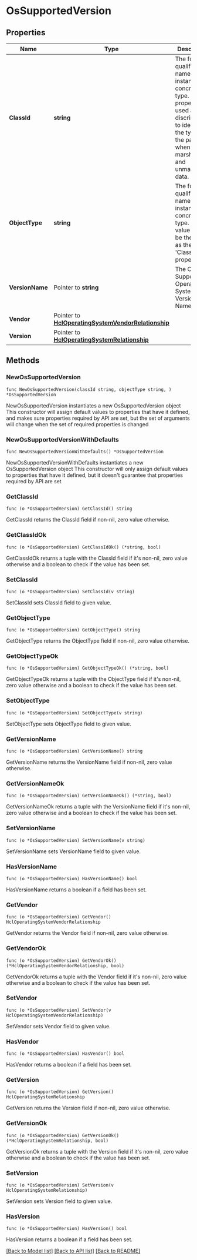 # OsSupportedVersion

## Properties

Name | Type | Description | Notes
------------ | ------------- | ------------- | -------------
**ClassId** | **string** | The fully-qualified name of the instantiated, concrete type. This property is used as a discriminator to identify the type of the payload when marshaling and unmarshaling data. | [default to "os.SupportedVersion"]
**ObjectType** | **string** | The fully-qualified name of the instantiated, concrete type. The value should be the same as the &#39;ClassId&#39; property. | [default to "os.SupportedVersion"]
**VersionName** | Pointer to **string** | The OsInstall Supported Operating System Version Name. | [optional] [readonly] 
**Vendor** | Pointer to [**HclOperatingSystemVendorRelationship**](hcl.OperatingSystemVendor.Relationship.md) |  | [optional] 
**Version** | Pointer to [**HclOperatingSystemRelationship**](hcl.OperatingSystem.Relationship.md) |  | [optional] 

## Methods

### NewOsSupportedVersion

`func NewOsSupportedVersion(classId string, objectType string, ) *OsSupportedVersion`

NewOsSupportedVersion instantiates a new OsSupportedVersion object
This constructor will assign default values to properties that have it defined,
and makes sure properties required by API are set, but the set of arguments
will change when the set of required properties is changed

### NewOsSupportedVersionWithDefaults

`func NewOsSupportedVersionWithDefaults() *OsSupportedVersion`

NewOsSupportedVersionWithDefaults instantiates a new OsSupportedVersion object
This constructor will only assign default values to properties that have it defined,
but it doesn't guarantee that properties required by API are set

### GetClassId

`func (o *OsSupportedVersion) GetClassId() string`

GetClassId returns the ClassId field if non-nil, zero value otherwise.

### GetClassIdOk

`func (o *OsSupportedVersion) GetClassIdOk() (*string, bool)`

GetClassIdOk returns a tuple with the ClassId field if it's non-nil, zero value otherwise
and a boolean to check if the value has been set.

### SetClassId

`func (o *OsSupportedVersion) SetClassId(v string)`

SetClassId sets ClassId field to given value.


### GetObjectType

`func (o *OsSupportedVersion) GetObjectType() string`

GetObjectType returns the ObjectType field if non-nil, zero value otherwise.

### GetObjectTypeOk

`func (o *OsSupportedVersion) GetObjectTypeOk() (*string, bool)`

GetObjectTypeOk returns a tuple with the ObjectType field if it's non-nil, zero value otherwise
and a boolean to check if the value has been set.

### SetObjectType

`func (o *OsSupportedVersion) SetObjectType(v string)`

SetObjectType sets ObjectType field to given value.


### GetVersionName

`func (o *OsSupportedVersion) GetVersionName() string`

GetVersionName returns the VersionName field if non-nil, zero value otherwise.

### GetVersionNameOk

`func (o *OsSupportedVersion) GetVersionNameOk() (*string, bool)`

GetVersionNameOk returns a tuple with the VersionName field if it's non-nil, zero value otherwise
and a boolean to check if the value has been set.

### SetVersionName

`func (o *OsSupportedVersion) SetVersionName(v string)`

SetVersionName sets VersionName field to given value.

### HasVersionName

`func (o *OsSupportedVersion) HasVersionName() bool`

HasVersionName returns a boolean if a field has been set.

### GetVendor

`func (o *OsSupportedVersion) GetVendor() HclOperatingSystemVendorRelationship`

GetVendor returns the Vendor field if non-nil, zero value otherwise.

### GetVendorOk

`func (o *OsSupportedVersion) GetVendorOk() (*HclOperatingSystemVendorRelationship, bool)`

GetVendorOk returns a tuple with the Vendor field if it's non-nil, zero value otherwise
and a boolean to check if the value has been set.

### SetVendor

`func (o *OsSupportedVersion) SetVendor(v HclOperatingSystemVendorRelationship)`

SetVendor sets Vendor field to given value.

### HasVendor

`func (o *OsSupportedVersion) HasVendor() bool`

HasVendor returns a boolean if a field has been set.

### GetVersion

`func (o *OsSupportedVersion) GetVersion() HclOperatingSystemRelationship`

GetVersion returns the Version field if non-nil, zero value otherwise.

### GetVersionOk

`func (o *OsSupportedVersion) GetVersionOk() (*HclOperatingSystemRelationship, bool)`

GetVersionOk returns a tuple with the Version field if it's non-nil, zero value otherwise
and a boolean to check if the value has been set.

### SetVersion

`func (o *OsSupportedVersion) SetVersion(v HclOperatingSystemRelationship)`

SetVersion sets Version field to given value.

### HasVersion

`func (o *OsSupportedVersion) HasVersion() bool`

HasVersion returns a boolean if a field has been set.


[[Back to Model list]](../README.md#documentation-for-models) [[Back to API list]](../README.md#documentation-for-api-endpoints) [[Back to README]](../README.md)


